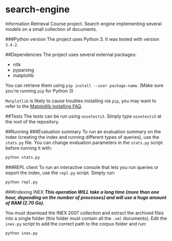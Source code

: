 # search-engine
Information Retrieval Course project.
Search engine implementing several models on a small collection of documents.

###Python version
The project uses Python 3. It was tested with version `3.4.2`.

##Dependencies
The project uses several external packages:
- nltk
- pyparsing
- matplotlib

You can retrieve them using `pip install --user package-name`. (Make sure you're running `pip` for Python 3)

`Matplotlib` is likely to cause troubles installing via `pip`, you may want to refer to the [Matplotlib installing FAQ](http://matplotlib.org/faq/installing_faq.html).

##Tests
The tests can be run using `nosetests3`. Simply type `nosetests3` at the root of the repository.

##Running
###Evaluation summary
To run an evaluation summary on the index (creating the index and running different types of queries), use the `stats.py` file. You can change evaluation parameters in the `stats.py` script before running it with:

```bash
python stats.py
```

###REPL client
To run an interactive console that lets you run queries or export the index, use the `repl.py` script. Simply run:

```bash
python repl.py
```

###Indexing INEX
***This operation WILL take a long time (more than one hour, depending on the number of processes) and will use a huge amount of RAM (2.70 Go).***

You must download the INEX 2007 collection and extract the archived files into a single folder (this folder must contain all the `.xml` documents). Edit the `inex.py` script to add the correct path to the corpus folder and run:

```bash
python inex.py
```
